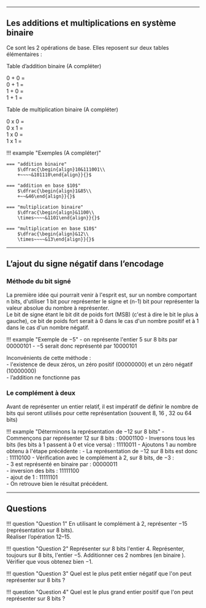 ___
## Les additions et multiplications en système binaire

Ce sont les 2 opérations de base. Elles reposent sur deux tables élémentaires :

Table d’addition binaire (A compléter)

0 + 0 =  
0 + 1 =  
1 + 0 =  
1 + 1 =  



Table de multiplication binaire (A compléter)

0 x 0 =  
0 x 1 =  
1 x 0 =  
1 x 1 =  

!!! example "Exemples (A compléter)"

    === "addition binaire"
        $\dfrac{\begin{align}10&111001\\
        +~~~~&101110\end{align}}{}$
        
    === "addition en base $10$"
        $\dfrac{\begin{align}1&85\\
        +~~&46\end{align}}{}$
        
    === "multiplication binaire"
        $\dfrac{\begin{align}&1100\\
        \times~~~~&1101\end{align}}{}$

    === "multiplication en base $10$"
        $\dfrac{\begin{align}&12\\
        \times~~~~&13\end{align}}{}$


___
## L’ajout du signe négatif dans l’encodage

### Méthode du bit signé

La première idée qui pourrait venir à l'esprit est, sur un nombre comportant n bits, d'utiliser 1 bit pour représenter le signe et (n-1) bit pour représenter la valeur absolue du nombre à représenter.  
Le bit de signe étant le bit dit de poids fort (MSB) (c'est à dire le bit le plus à gauche), ce bit de poids fort serait à 0 dans le cas d'un nombre positif et à 1 dans le cas d'un nombre négatif.

!!! example "Exemple de $- 5$"
    - on représente l'entier $5$ sur 8 bits par $00000101$
    - $- 5$ serait donc représenté par $10000101$

Inconvénients de cette méthode :  
    - l'existence de deux zéros, un zéro positif $(00000000)$ et un zéro négatif $(10000000)$  
    - l’addition ne fonctionne pas  


### Le complément à deux
Avant de représenter un entier relatif, il est impératif de définir le nombre de bits qui seront utilisés pour cette représentation (souvent 8, 16 , 32 ou 64 bits)

!!! example "Déterminons la représentation de $- 12$ sur 8 bits"
    - Commençons par représenter $12$ sur 8 bits : $00001100$
    - Inversons tous les bits (les bits à 1 passent à 0 et vice versa) : $11110011$
    - Ajoutons $1$ au nombre obtenu à l'étape précédente :
    - La représentation de $-12$ sur 8 bits est donc : $11110100$
    - Vérification avec le complément à 2, sur 8 bits, de $-3$ :  
        - $3$ est représenté en binaire par : $00000011$  
        - inversion des bits : $11111100$  
        - ajout de $1$ : $11111101$  
        - On retrouve bien le résultat précédent.


___
## Questions

!!! question "Question 1"
En utilisant le complément à $2$, représenter $-15$ (représentation sur 8 bits).  
Réaliser l’opération $12 – 15$.

!!! question "Question 2"
Représenter sur 8 bits l'entier $4$.
Représenter, toujours sur 8 bits, l'entier $-5$.
Additionner ces 2 nombres (en binaire ).
Vérifier que vous obtenez bien $-1$.

!!! question "Question 3"
Quel est le plus petit entier négatif que l'on peut représenter sur 8 bits ?

!!! question "Question 4"
Quel est le plus grand entier positif que l'on peut représenter sur 8 bits ?

